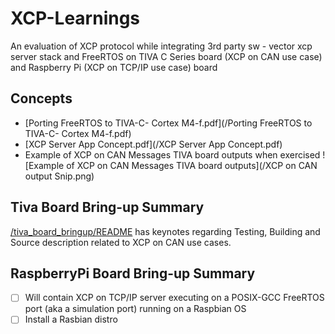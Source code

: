 # XCP-Learnings
An evaluation of XCP protocol while integrating 3rd party sw - vector xcp server stack and FreeRTOS on TIVA C Series board (XCP on CAN use case) and Raspberry Pi (XCP on TCP/IP use case) board

## Concepts
- [Porting FreeRTOS to TIVA-C- Cortex M4-f.pdf](/Porting FreeRTOS to TIVA-C- Cortex M4-f.pdf)
- [XCP Server App Concept.pdf](/XCP Server App Concept.pdf)
- Example of XCP on CAN Messages TIVA board outputs when exercised
  ![Example of XCP on CAN Messages TIVA board outputs](/XCP on CAN output Snip.png)

## Tiva Board Bring-up Summary
[/tiva_board_bringup/README](/tiva_board_bringup/README.md) has keynotes regarding Testing, Building and Source description related to XCP on CAN use cases.

## RaspberryPi Board Bring-up Summary
- [ ] Will contain XCP on TCP/IP server executing on a POSIX-GCC FreeRTOS port (aka a simulation port) running on a Raspbian OS
- [ ] Install a Rasbian distro